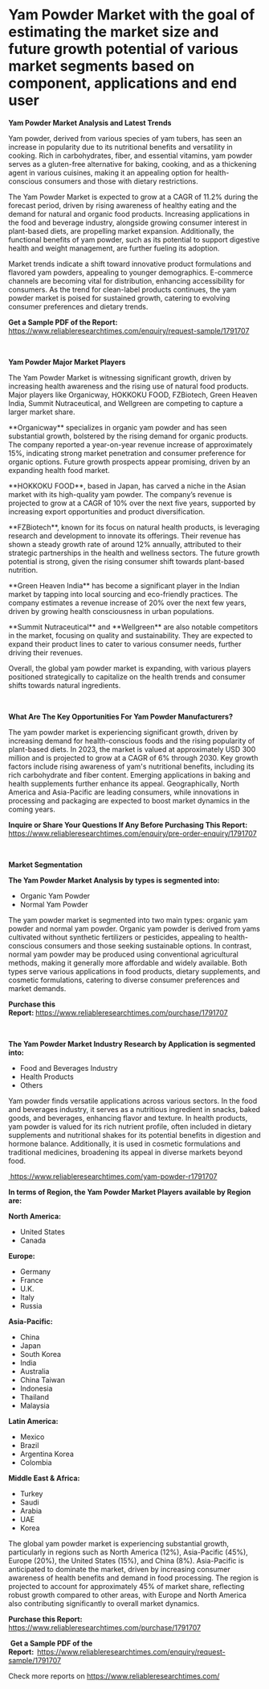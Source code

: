<p><h1>Yam Powder Market with the goal of estimating the market size and future growth potential of various market segments based on component, applications and end user</h1></p><p><strong>Yam Powder Market Analysis and Latest Trends</strong></p>
<p><p>Yam powder, derived from various species of yam tubers, has seen an increase in popularity due to its nutritional benefits and versatility in cooking. Rich in carbohydrates, fiber, and essential vitamins, yam powder serves as a gluten-free alternative for baking, cooking, and as a thickening agent in various cuisines, making it an appealing option for health-conscious consumers and those with dietary restrictions.</p><p>The Yam Powder Market is expected to grow at a CAGR of 11.2% during the forecast period, driven by rising awareness of healthy eating and the demand for natural and organic food products. Increasing applications in the food and beverage industry, alongside growing consumer interest in plant-based diets, are propelling market expansion. Additionally, the functional benefits of yam powder, such as its potential to support digestive health and weight management, are further fueling its adoption.</p><p>Market trends indicate a shift toward innovative product formulations and flavored yam powders, appealing to younger demographics. E-commerce channels are becoming vital for distribution, enhancing accessibility for consumers. As the trend for clean-label products continues, the yam powder market is poised for sustained growth, catering to evolving consumer preferences and dietary trends.</p></p>
<p><strong>Get a Sample PDF of the Report:&nbsp;</strong> <a href="https://www.reliableresearchtimes.com/enquiry/request-sample/1791707?utm_campaign=2334&utm_medium=2&utm_source=Github&utm_content=ia&utm_term=14022025&utm_id=yam-powder">https://www.reliableresearchtimes.com/enquiry/request-sample/1791707</a></p>
<p>&nbsp;</p>
<p><strong>Yam Powder Major Market Players</strong></p>
<p><p>The Yam Powder Market is witnessing significant growth, driven by increasing health awareness and the rising use of natural food products. Major players like Organicway, HOKKOKU FOOD, FZBiotech, Green Heaven India, Summit Nutraceutical, and Wellgreen are competing to capture a larger market share.</p><p>**Organicway** specializes in organic yam powder and has seen substantial growth, bolstered by the rising demand for organic products. The company reported a year-on-year revenue increase of approximately 15%, indicating strong market penetration and consumer preference for organic options. Future growth prospects appear promising, driven by an expanding health food market.</p><p>**HOKKOKU FOOD**, based in Japan, has carved a niche in the Asian market with its high-quality yam powder. The company’s revenue is projected to grow at a CAGR of 10% over the next five years, supported by increasing export opportunities and product diversification.</p><p>**FZBiotech**, known for its focus on natural health products, is leveraging research and development to innovate its offerings. Their revenue has shown a steady growth rate of around 12% annually, attributed to their strategic partnerships in the health and wellness sectors. The future growth potential is strong, given the rising consumer shift towards plant-based nutrition.</p><p>**Green Heaven India** has become a significant player in the Indian market by tapping into local sourcing and eco-friendly practices. The company estimates a revenue increase of 20% over the next few years, driven by growing health consciousness in urban populations.</p><p>**Summit Nutraceutical** and **Wellgreen** are also notable competitors in the market, focusing on quality and sustainability. They are expected to expand their product lines to cater to various consumer needs, further driving their revenues.</p><p>Overall, the global yam powder market is expanding, with various players positioned strategically to capitalize on the health trends and consumer shifts towards natural ingredients.</p></p>
<p>&nbsp;</p>
<p><strong>What Are The Key Opportunities For Yam Powder Manufacturers?</strong></p>
<p><p>The yam powder market is experiencing significant growth, driven by increasing demand for health-conscious foods and the rising popularity of plant-based diets. In 2023, the market is valued at approximately USD 300 million and is projected to grow at a CAGR of 6% through 2030. Key growth factors include rising awareness of yam's nutritional benefits, including its rich carbohydrate and fiber content. Emerging applications in baking and health supplements further enhance its appeal. Geographically, North America and Asia-Pacific are leading consumers, while innovations in processing and packaging are expected to boost market dynamics in the coming years.</p></p>
<p><strong>Inquire or Share Your Questions If Any Before Purchasing This Report:</strong> <a href="https://www.reliableresearchtimes.com/enquiry/pre-order-enquiry/1791707?utm_campaign=2334&utm_medium=2&utm_source=Github&utm_content=ia&utm_term=14022025&utm_id=yam-powder">https://www.reliableresearchtimes.com/enquiry/pre-order-enquiry/1791707</a></p>
<p>&nbsp;</p>
<p><strong>Market Segmentation</strong></p>
<p><strong>The Yam Powder Market Analysis by types is segmented into:</strong></p>
<p><ul><li>Organic Yam Powder</li><li>Normal Yam Powder</li></ul></p>
<p><p>The yam powder market is segmented into two main types: organic yam powder and normal yam powder. Organic yam powder is derived from yams cultivated without synthetic fertilizers or pesticides, appealing to health-conscious consumers and those seeking sustainable options. In contrast, normal yam powder may be produced using conventional agricultural methods, making it generally more affordable and widely available. Both types serve various applications in food products, dietary supplements, and cosmetic formulations, catering to diverse consumer preferences and market demands.</p></p>
<p><strong>Purchase this Report:&nbsp;</strong><a href="https://www.reliableresearchtimes.com/purchase/1791707?utm_campaign=2334&utm_medium=2&utm_source=Github&utm_content=ia&utm_term=14022025&utm_id=yam-powder">https://www.reliableresearchtimes.com/purchase/1791707</a></p>
<p>&nbsp;</p>
<p><strong>The Yam Powder Market Industry Research by Application is segmented into:</strong></p>
<p><ul><li>Food and Beverages Industry</li><li>Health Products</li><li>Others</li></ul></p>
<p><p>Yam powder finds versatile applications across various sectors. In the food and beverages industry, it serves as a nutritious ingredient in snacks, baked goods, and beverages, enhancing flavor and texture. In health products, yam powder is valued for its rich nutrient profile, often included in dietary supplements and nutritional shakes for its potential benefits in digestion and hormone balance. Additionally, it is used in cosmetic formulations and traditional medicines, broadening its appeal in diverse markets beyond food.</p></p>
<p><a href="https://www.reliableresearchtimes.com/yam-powder-r1791707?utm_campaign=2334&utm_medium=2&utm_source=Github&utm_content=ia&utm_term=14022025&utm_id=yam-powder">&nbsp;https://www.reliableresearchtimes.com/yam-powder-r1791707</a></p>
<p><strong>In terms of Region, the Yam Powder Market Players available by Region are:</strong></p>
<p>
    <p> <strong> North America: </strong>
        <ul>
            <li>United States</li>
            <li>Canada</li>
        </ul>
        </p> 
    <p> <strong> Europe: </strong>
        <ul>
            <li>Germany</li>
            <li>France</li>
            <li>U.K.</li>
            <li>Italy</li>
            <li>Russia</li>
        </ul>
        </p> 
    <p> <strong> Asia-Pacific: </strong>
        <ul>
            <li>China</li>
            <li>Japan</li>
            <li>South Korea</li>
            <li>India</li>
            <li>Australia</li>
            <li>China Taiwan</li>
            <li>Indonesia</li>
            <li>Thailand</li>
            <li>Malaysia</li>
        </ul>
        </p> 
    <p> <strong> Latin America: </strong>
        <ul>
            <li>Mexico</li>
            <li>Brazil</li>
            <li>Argentina Korea</li>
            <li>Colombia</li>
        </ul>
        </p> 
    <p> <strong> Middle East & Africa: </strong>
        <ul>
            <li>Turkey</li>
            <li>Saudi</li>
            <li>Arabia</li>
            <li>UAE</li>
            <li>Korea</li>
        </ul>
    </p>
    </p>
<p><p>The global yam powder market is experiencing substantial growth, particularly in regions such as North America (12%), Asia-Pacific (45%), Europe (20%), the United States (15%), and China (8%). Asia-Pacific is anticipated to dominate the market, driven by increasing consumer awareness of health benefits and demand in food processing. The region is projected to account for approximately 45% of market share, reflecting robust growth compared to other areas, with Europe and North America also contributing significantly to overall market dynamics.</p></p>
<p><strong>Purchase this Report: </strong><a href="https://www.reliableresearchtimes.com/purchase/1791707?utm_campaign=2334&utm_medium=2&utm_source=Github&utm_content=ia&utm_term=14022025&utm_id=yam-powder">https://www.reliableresearchtimes.com/purchase/1791707</a></p>
<p>&nbsp;<strong>Get a Sample PDF of the Report:&nbsp;&nbsp;</strong><a href="https://www.reliableresearchtimes.com/enquiry/request-sample/1791707?utm_campaign=2334&utm_medium=2&utm_source=Github&utm_content=ia&utm_term=14022025&utm_id=yam-powder">https://www.reliableresearchtimes.com/enquiry/request-sample/1791707</a></p>
<p><strong></strong></p>
<p>Check more reports on <a href="https://www.reliableresearchtimes.com/?utm_campaign=2334&utm_medium=2&utm_source=Github&utm_content=ia&utm_term=14022025&utm_id=yam-powder">https://www.reliableresearchtimes.com/</a></p>